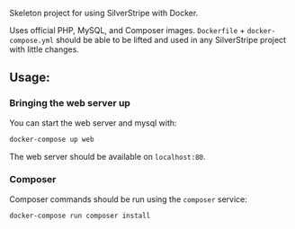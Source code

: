 Skeleton project for using SilverStripe with Docker.

Uses official PHP, MySQL, and Composer images. `Dockerfile` + `docker-compose.yml`
should be able to be lifted and used in any SilverStripe project with little changes.

## Usage:

### Bringing the web server up
You can start the web server and mysql with:
```bash
docker-compose up web
```

The web server should be available on `localhost:80`.

### Composer
Composer commands should be run using the `composer` service:
```bash
docker-compose run composer install
```

